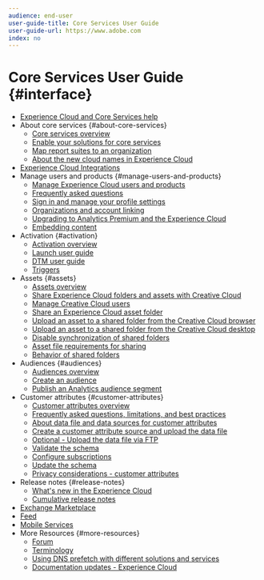 ```yaml
---
audience: end-user
user-guide-title: Core Services User Guide
user-guide-url: https://www.adobe.com
index: no
---
```


# Core Services User Guide {#interface}

+ [Experience Cloud and Core Services help](experience-cloud.md)
+ About core services {#about-core-services}
    + [Core services overview](core-services-landing.md)
    + [Enable your solutions for core services](core-services/core-services.md)
    + [Map report suites to an organization](core-services/report-suite-mapping.md)
    + [About the new cloud names in Experience Cloud](solutions-core-services.md)
+ [Experience Cloud Integrations](marketing-cloud-integrations.md)
+ Manage users and products {#manage-users-and-products}
    + [Manage Experience Cloud users and products](admin-getting-started/admin-getting-started.md)
    + [Frequently asked questions](admin-getting-started/faq.md)
    + [Sign in and manage your profile settings](admin-getting-started/getting-started-experience-cloud.md)
    + [Organizations and account linking](admin-getting-started/organizations.md)
    + [Upgrading to Analytics Premium and the Experience Cloud](admin-getting-started/upgrade-to-analytics-premium.md)
    + [Embedding content](admin-getting-started/oembed.md)
+ Activation {#activation}
    + [Activation overview](activation/activation.md)
    + [Launch user guide](https://marketing.adobe.com/resources/help/en_US/experience-cloud/launch/)
    + [DTM user guide](https://marketing.adobe.com/resources/help/en_US/dtm/)
    + [Triggers](activation/triggers.md)
+ Assets {#assets}
    + [Assets overview](experience-cloud-assets/experience-cloud-assets.md)
    + [Share Experience Cloud folders and assets with Creative Cloud](experience-cloud-assets/creative-cloud.md)
    + [Manage Creative Cloud users](experience-cloud-assets/t-admin-add-cc-user.md)
    + [Share an Experience Cloud asset folder](experience-cloud-assets/t-share-creative-cloud.md)
    + [Upload an asset to a shared folder from the Creative Cloud browser](experience-cloud-assets/t-upload-asset-cc.md)
    + [Upload an asset to a shared folder from the Creative Cloud desktop](experience-cloud-assets/t-cc-asset-upload-thor.md)
    + [Disable synchronization of shared folders](experience-cloud-assets/t-disable-asset-sync.md)
    + [Asset file requirements for sharing](experience-cloud-assets/assets-file-reqs.md)
    + [Behavior of shared folders](experience-cloud-assets/asset-behavior.md)
+ Audiences {#audiences}
    + [Audiences overview](audience-library/audience-library.md)
    + [Create an audience](audience-library/t-audience-create.md)
    + [Publish an Analytics audience segment](audience-library/t-publish-audience-segment.md)
+ Customer attributes {#customer-attributes}
    + [Customer attributes overview](attributes/attributes.md)
    + [Frequently asked questions, limitations, and best practices](attributes/faq-crs.md)
    + [About data file and data sources for customer attributes](attributes/crs-data-file.md)
    + [Create a customer attribute source and upload the data file](attributes/t-crs-usecase.md)
    + [Optional - Upload the data file via FTP](attributes/t-upload-attributes-ftp.md)
    + [Validate the schema](attributes/validate-schema.md)
    + [Configure subscriptions](attributes/subscription.md)
    + [Update the schema](attributes/t-update-schema.md)
    + [Privacy considerations - customer attributes](attributes/privacy-mac.md)
+ Release notes {#release-notes}
    + [What's new in the Experience Cloud](marketing-cloud-interface/marketing-cloud-interface.md)
    + [Cumulative release notes](marketing-cloud-interface/release-notes.md)
+ [Exchange Marketplace](exchange.md)
+ [Feed](feed.md)
+ [Mobile Services](https://marketing.adobe.com/resources/help/en_US/mobile/)
+ More Resources {#more-resources}
    + [Forum](https://forums.adobe.com/community/experience-cloud)
    + [Terminology](terms.md)
    + [Using DNS prefetch with different solutions and services](dns-prefetch.md)
    + [Documentation updates - Experience Cloud](doc-updates.md)
